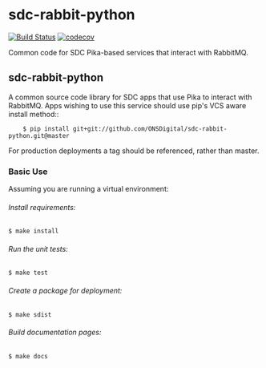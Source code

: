 # sdc-rabbit-python



[![Build Status](https://travis-ci.org/ONSdigital/sdc-rabbit-python.svg?branch=master)](https://www.codacy.com/app/ons-sdc/sdc-rabbit-python?utm_source=github.com&amp;utm_medium=referral&amp;utm_content=ONSdigital/sdx-rabbit-python&amp;utm_campaign=Badge_Grade) [![codecov](https://codecov.io/gh/ONSdigital/sdc-rabbit-python/branch/master/graph/badge.svg)](https://codecov.io/gh/ONSdigital/sdc-rabbit-python)

Common code for SDC Pika-based services that interact with RabbitMQ.

## sdc-rabbit-python

A common source code library for SDC apps that use Pika to interact with RabbitMQ.
Apps wishing to use this service should use pip's VCS aware install method::

```Shell
    $ pip install git+git://github.com/ONSDigital/sdc-rabbit-python.git@master
```

For production deployments a tag should be referenced, rather than master.

### Basic Use

Assuming you are running a virtual environment:

###### Install requirements:

    $ make install

###### Run the unit tests:

    $ make test

###### Create a package for deployment:

    $ make sdist

###### Build documentation pages:

    $ make docs
